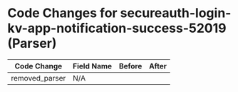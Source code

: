 # Code Changes for secureauth-login-kv-app-notification-success-52019 (Parser)

| Code Change | Field Name | Before | After |
|-------------|------------|--------|-------|
| removed_parser | N/A |  |  |